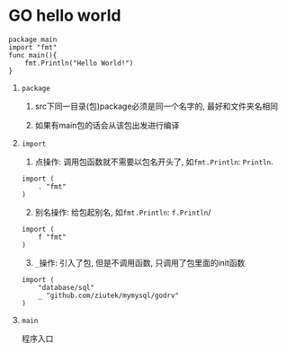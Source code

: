# GO hello world


```golang
package main
import "fmt"
func main(){
    fmt.Println("Hello World!")
}
```

1. `package`
    
    1. src下同一目录(包)package必须是同一个名字的, 最好和文件夹名相同

    2. 如果有main包的话会从该包出发进行编译

2. `import`

    1. 点操作: 调用包函数就不需要以包名开头了, 如`fmt.Println`: `Println`.
    
    ```golang
    import (
        . "fmt"
    )
    ```

    2. 别名操作: 给包起别名, 如`fmt.Println`: `f.Println`/
    
    ```golang
    import (
        f "fmt"
    )
    ```

    3. `_`操作: 引入了包, 但是不调用函数, 只调用了包里面的init函数

    ```golang
    import (
        "database/sql"
        _ "github.com/ziutek/mymysql/godrv"
    )
    ```

3. `main`

    程序入口

